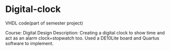 # Digital-clock
VHDL code(part of semester project)

Course: Digital Design
Description: Creating a digital clock to show time and act as an alarm clock+stopwatch too. Used a DE10Lite board and Quartus software to implement.
